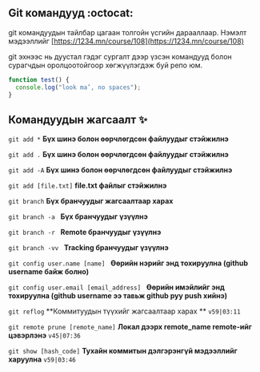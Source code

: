 ## Git командууд :octocat:

git командуудын тайлбар цагаан толгойн үсгийн дарааллаар. Нэмэлт мэдээллийг [https://1234.mn/course/108](https://1234.mn/course/108)

git эхнээс нь дуустал гэдэг сургалт дээр үзсэн командууд болон сурагчдын оролцоотойгоор хөгжүүлэгдэж буй репо юм.

```javascript
function test() {
  console.log("look ma’, no spaces");
}
```

## Командуудын жагсаалт :sparkles:

`git add *` **Бүх шинэ болон өөрчлөгдсөн файлуудыг стэйжилнэ**

`git add .` **Бүх шинэ болон өөрчлөгдсөн файлуудыг стэйжилнэ**

`git add -А` **Бүх шинэ болон өөрчлөгдсөн файлуудыг стэйжилнэ**

`git add [file.txt]` **file.txt файлыг стэйжилнэ**

`git branch` **Бүх бранчуудыг жагсаалтаар харах**

`git branch -a ` **Бүх бранчуудыг үзүүлнэ**

`git branch -r ` **Remote бранчуудыг үзүүлнэ**

`git branch -vv ` **Tracking бранчуудыг үзүүлнэ**

`git config user.name [name] ` **Өөрийн нэрийг энд тохируулна (github username байж болно)**

`git config user.email [email_address] ` **Өөрийн имэйлийг энд тохируулна (github username ээ тавьж github руу push хийнэ)**

`git reflog` **Коммитуудын түүхийг жагсаалтаар харах ** `v59|03:11`

`git remote prune [remote_name]` **Локал дээрх remote_name remote-ийг цэвэрлэнэ** `v45|07:36`

`git show [hash_code]` **Тухайн коммитын дэлгэрэнгүй мэдээллийг харуулна** `v59|03:46`
